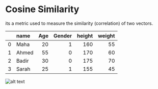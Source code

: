 # Cosine Similarity
its a metric used to measure the similarity (correlation) of two vectors.



|    | name   |   Age |   Gender |   height |   weight |
|---:|:-------|------:|---------:|---------:|---------:|
|  0 | Maha   |    20 |        1 |      160 |       55 |
|  1 | Ahmed  |    55 |        0 |      170 |       60 |
|  2 | Badir  |    30 |        0 |      175 |       70 |
|  3 | Sarah  |    25 |        1 |      155 |       45 |

![alt text]([http://url/to/img.png](https://sites.temple.edu/tudsc/files/2017/03/cosine-equation.png))
